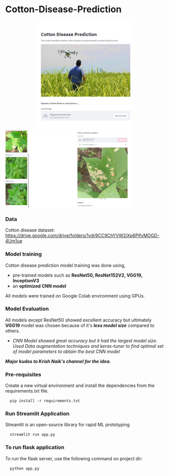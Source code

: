 # Cotton-Disease-Prediction

<p float="left">
  <img src="models/images/streamlit4.png" hspace="100" width="300" />
  <img src="models/images/streamlit2.png" width="400" /> 
</p>

### Data
Cotton disease dataset: https://drive.google.com/drive/folders/1vdr9CC9ChYVW2iXp6PlfyMOGD-4Um1ue

### Model training
Cotton disease prediction model training was done using,
 - pre-trained models such as **ResNet50, ResNet152V2, VGG19, InceptionV3** 
 - an **optimized CNN model**
 
All models were trained on Google Colab environment using GPUs.

### Model Evaluation
All models except ResNet50 showed excellent accuracy but ultimately **VGG19** model was chosen because of it's ***less model size*** compared to others.

 - *CNN Model showed great accuracy but it had the largest model size. Used Data augmentation techniques and keras-tuner to find optimal set of model parameters to obtain the best CNN model*

***Major kudos to Krish Naik's channel for the idea.***

### Pre-requisites
Create a new virtual environment and install the dependencies from the requirements.txt file.
```
  pip install -r requirements.txt
```
### Run Streamlit Application
Streamlit is an open-source library for rapid ML prototyping
```
  streamlit run app.py
```
### To run flask application
To run the flask server, use the following command on project dir:
```
  python app.py
```
